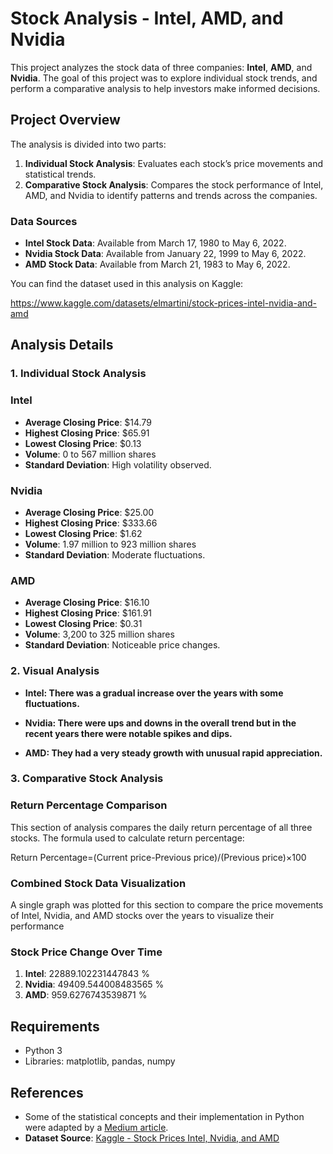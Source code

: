 # Stock Analysis - Intel, AMD, and Nvidia

This project analyzes the stock data of three companies: **Intel**, **AMD**, and **Nvidia**. The goal of this project was to explore individual stock trends, and perform a comparative analysis to help investors make informed decisions.

## Project Overview

The analysis is divided into two parts:

1. **Individual Stock Analysis**: Evaluates each stock’s price movements and statistical trends.
2. **Comparative Stock Analysis**: Compares the stock performance of Intel, AMD, and Nvidia to identify patterns and trends across the companies.

### Data Sources

- **Intel Stock Data**: Available from March 17, 1980 to May 6, 2022.
- **Nvidia Stock Data**: Available from January 22, 1999 to May 6, 2022.
- **AMD Stock Data**: Available from March 21, 1983 to May 6, 2022.

You can find the dataset used in this analysis on Kaggle:

https://www.kaggle.com/datasets/elmartini/stock-prices-intel-nvidia-and-amd

## Analysis Details

### 1. Individual Stock Analysis

### Intel

- **Average Closing Price**: $14.79
- **Highest Closing Price**: $65.91
- **Lowest Closing Price**: $0.13
- **Volume**: 0 to 567 million shares
- **Standard Deviation**: High volatility observed.

### Nvidia

- **Average Closing Price**: $25.00
- **Highest Closing Price**: $333.66
- **Lowest Closing Price**: $1.62
- **Volume**: 1.97 million to 923 million shares
- **Standard Deviation**: Moderate fluctuations.

### AMD

- **Average Closing Price**: $16.10
- **Highest Closing Price**: $161.91
- **Lowest Closing Price**: $0.31
- **Volume**: 3,200 to 325 million shares
- **Standard Deviation**: Noticeable price changes.

### 2. Visual Analysis

- **Intel: There was a gradual increase over the years with some fluctuations.**

- **Nvidia: There were ups and downs in the overall trend but in the recent years there were notable spikes and dips.**

- **AMD: They had a very steady growth with unusual rapid appreciation.**


### 3. Comparative Stock Analysis

### Return Percentage Comparison

This section of analysis compares the daily return percentage of all three stocks. The formula used to calculate return percentage:

Return Percentage=(Current price-Previous price)/(Previous price)×100

### Combined Stock Data Visualization

A single graph was plotted for this section to compare the price movements of Intel, Nvidia, and AMD stocks over the years to visualize their performance


### Stock Price Change Over Time

1. **Intel**: 22889.102231447843 %
2. **Nvidia**: 49409.544008483565 %
3. **AMD**: 959.6276743539871 %

## Requirements

- Python 3
- Libraries: matplotlib, pandas, numpy

## References

- Some of the statistical concepts and their implementation in Python were adapted by a [Medium article](https://medium.com/analytics-vidhya/python-for-stock-analysis-fcff252ca559).
- **Dataset Source**: [Kaggle - Stock Prices Intel, Nvidia, and AMD](https://www.kaggle.com/datasets/elmartini/stock-prices-intel-nvidia-and-amd)
